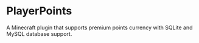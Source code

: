 # PlayerPoints
A Minecraft plugin that supports premium points currency with SQLite and MySQL database support.
